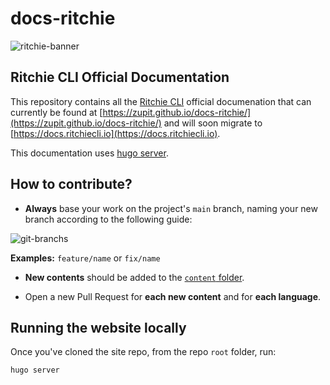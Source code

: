 # docs-ritchie

![ritchie-banner](https://user-images.githubusercontent.com/22433243/117700429-63a98280-b19c-11eb-978a-c7a941065030.png)

## Ritchie CLI Official Documentation

This repository contains all the [Ritchie CLI](https://ritchiecli.io/) official documenation that can currently be found at [https://zupit.github.io/docs-ritchie/](https://zupit.github.io/docs-ritchie/) and will soon migrate to [https://docs.ritchiecli.io](https://docs.ritchiecli.io).

This documentation uses [hugo server](https://gohugo.io/commands/hugo_server/).

## How to contribute?

- **Always** base your work on the project's `main` branch, naming your new branch according to the following guide:

![git-branchs](https://user-images.githubusercontent.com/22433243/117700179-0f060780-b19c-11eb-8d03-42cfbd2de798.png)

**Examples:** `feature/name` or `fix/name`

- **New contents** should be added to the [`content` folder](https://github.com/ZupIT/docs-ritchie/tree/main/content).

- Open a new Pull Request for **each new content** and for **each language**.

## Running the website locally

Once you've cloned the site repo, from the repo `root` folder, run:

```
hugo server
```

